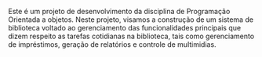 Este é um projeto de desenvolvimento da disciplina de Programação Orientada a objetos. Neste projeto, visamos a construção de um sistema de biblioteca voltado ao gerenciamento das funcionalidades principais que dizem respeito as tarefas cotidianas na biblioteca, tais como gerenciamento de impréstimos, geração de relatórios e controle de multimidias. 